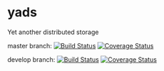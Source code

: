 # yads
Yet another distributed storage

master branch:
[![Build Status](https://travis-ci.org/srgg/yads.svg?branch=master)](https://travis-ci.org/srgg/yads) 
[![Coverage Status](https://coveralls.io/repos/github/srgg/yads/badge.svg?branch=master)](https://coveralls.io/github/srgg/yads?branch=master)


develop branch:
[![Build Status](https://travis-ci.org/srgg/yads.svg?branch=develop)](https://travis-ci.org/srgg/yads) 
[![Coverage Status](https://coveralls.io/repos/github/srgg/yads/badge.svg?branch=develop)](https://coveralls.io/github/srgg/yads?branch=develop)
